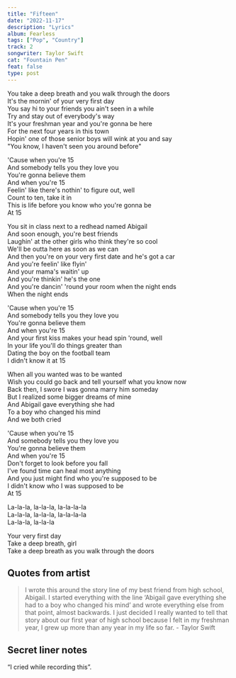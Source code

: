 ```yaml
---
title: "Fifteen"
date: "2022-11-17"
description: "Lyrics"
album: Fearless
tags: ["Pop", "Country"]
track: 2
songwriter: Taylor Swift
cat: "Fountain Pen"
feat: false
type: post
---
```


<p className="verse-one">
You take a deep breath and you walk through the doors <br />
It's the mornin' of your very first day <br />
You say hi to your friends you ain't seen in a while <br />
Try and stay out of everybody's way <br />
It's your freshman year and you're gonna be here <br />
For the next four years in this town <br />
Hopin' one of those senior boys will wink at you and say <br />
"You know, I haven't seen you around before" <br />
</p>
<p className="chorus">
'Cause when you're 15 <br />
And somebody tells you they love you <br />
You're gonna believe them <br />
And when you're 15 <br />
Feelin' like there's nothin' to figure out, well <br />
Count to ten, take it in <br />
This is life before you know who you're gonna be <br />
At 15 <br />
</p>
<p className="verse-two">
You sit in class next to a redhead named Abigail <br />
And soon enough, you're best friends <br />
Laughin' at the other girls who think they're so cool <br />
We'll be outta here as soon as we can <br />
And then you're on your very first date and he's got a car <br />
And you're feelin' like flyin' <br />
And your mama's waitin' up <br />
And you're thinkin' he's the one <br />
And you're dancin' 'round your room when the night ends <br />
When the night ends <br />
</p>
<p className="chorus">
'Cause when you're 15 <br />
And somebody tells you they love you <br />
You're gonna believe them <br />
And when you're 15 <br />
And your first kiss makes your head spin 'round, well <br />
In your life you'll do things greater than <br />
Dating the boy on the football team <br />
I didn't know it at 15 <br />
</p>
<p className="bridge">
When all you wanted was to be wanted <br />
Wish you could go back and tell yourself what you know now <br />
Back then, I swore I was gonna marry him someday <br />
But I realized some bigger dreams of mine <br />
And Abigail gave everything she had <br />
To a boy who changed his mind <br />
And we both cried <br />
</p>
<p className="chorus">
'Cause when you're 15 <br />
And somebody tells you they love you <br />
You're gonna believe them <br />
And when you're 15 <br />
Don't forget to look before you fall <br />
I've found time can heal most anything <br />
And you just might find who you're supposed to be <br />
I didn't know who I was supposed to be <br />
At 15 <br />
</p>
<p className="post-chorus">
La-la-la, la-la-la, la-la-la-la <br />
La-la-la, la-la-la, la-la-la-la <br />
La-la-la, la-la-la <br />
</p>
<p className="outro">
Your very first day <br />
Take a deep breath, girl <br />
Take a deep breath as you walk through the doors <br />
</p>

## Quotes from artist

<blockquote>
I wrote this around the story line of my best friend from high school, Abigail. I started everything with the line ‘Abigail gave everything she had to a boy who changed his mind’ and wrote everything else from that point, almost backwards. I just decided I really wanted to tell that story about our first year of high school because I felt in my freshman year, I grew up more than any year in my life so far. - Taylor Swift
</blockquote>

## Secret liner notes

“I cried while recording this”.
